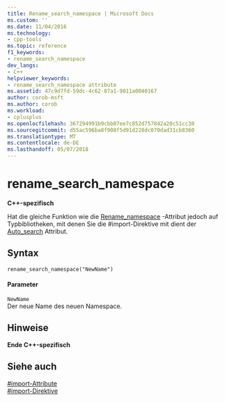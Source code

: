 ```yaml
---
title: Rename_search_namespace | Microsoft Docs
ms.custom: ''
ms.date: 11/04/2016
ms.technology:
- cpp-tools
ms.topic: reference
f1_keywords:
- rename_search_namespace
dev_langs:
- C++
helpviewer_keywords:
- rename_search_namespace attribute
ms.assetid: 47c9d7fd-59dc-4c62-87a1-9011a0040167
author: corob-msft
ms.author: corob
ms.workload:
- cplusplus
ms.openlocfilehash: 367294991b9cbb07ee7c852d757842a20c51cc30
ms.sourcegitcommit: d55ac596ba8f908f5d91d228dc070dad31cb8360
ms.translationtype: MT
ms.contentlocale: de-DE
ms.lasthandoff: 05/07/2018
---
```

# <a name="renamesearchnamespace"></a>rename_search_namespace
**C++-spezifisch**  
  
 Hat die gleiche Funktion wie die [Rename_namespace](../preprocessor/rename-namespace.md) -Attribut jedoch auf Typbibliotheken, mit denen Sie die #import-Direktive mit dient der [Auto_search](../preprocessor/auto-search.md) Attribut.  
  
## <a name="syntax"></a>Syntax  
  
```  
rename_search_namespace("NewName")  
```  
  
#### <a name="parameters"></a>Parameter  
 `NewName`  
 Der neue Name des neuen Namespace.  
  
## <a name="remarks"></a>Hinweise  
 **Ende C++-spezifisch**  
  
## <a name="see-also"></a>Siehe auch  
 [#import-Attribute](../preprocessor/hash-import-attributes-cpp.md)   
 [#import-Direktive](../preprocessor/hash-import-directive-cpp.md)